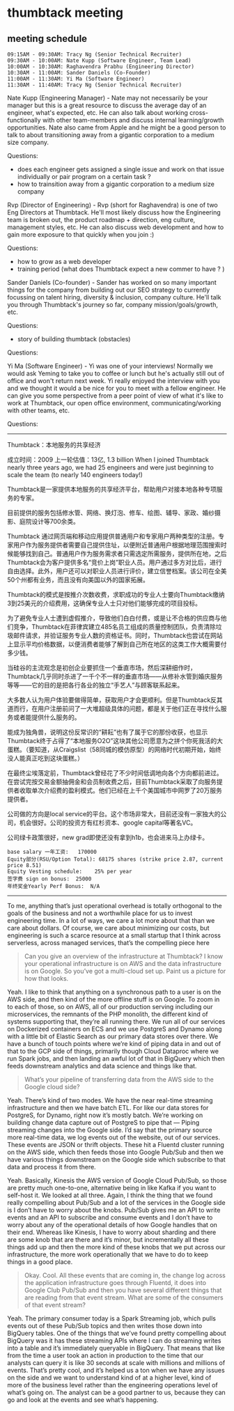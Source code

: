 # thumbtack meeting

## meeting schedule

```
09:15AM - 09:30AM: Tracy Ng (Senior Technical Recruiter)
09:30AM - 10:00AM: Nate Kupp (Software Engineer, Team Lead)
10:00AM - 10:30AM: Raghavendra Prabhu (Engineering Director)
10:30AM - 11:00AM: Sander Daniels (Co-Founder)
11:00AM - 11:30AM: Yi Ma (Software Engineer)
11:30AM - 11:40AM: Tracy Ng (Senior Technical Recruiter)
```


Nate Kupp (Engineering Manager) - Nate may not necessarily be your manager but this is a great resource to discuss the average day of an engineer, what's expected, etc. He can also talk about working cross-functionally with other team-members and discuss internal learning/growth opportunities. Nate also came from Apple and he might be a good person to talk to about transitioning away from a gigantic corporation to a medium size company.

Questions:

- does each engineer gets assigned a single issue and work on that issue individually or pair program on a certain task ?
- how to trainsition away from a gigantic corporation to a medium size company


Rvp (Director of Engineering) - Rvp (short for Raghavendra) is one of two Eng Directors at Thumbtack. He'll most likely discuss how the Engineering team is broken out, the product roadmap + direction, eng culture, management styles, etc. He can also discuss web development and how to gain more exposure to that quickly when you join :)

Questions:

- how to grow as a web developer
- training period (what does Thumbtack expect a new commer to have ? )

Sander Daniels (Co-founder) - Sander has worked on so many important things for the company from building out our SEO strategy to currently focussing on talent hiring, diversity & inclusion, company culture. He'll talk you through Thumbtack's journey so far, company mission/goals/growth, etc.

Questions:

- story of building thumbtack (obstacles)

Questions:

Yi Ma (Software Engineer) - Yi was one of your interviews! Normally we would ask Yeming to take you to coffee or lunch but he's actually still out of office and won't return next week. Yi really enjoyed the interview with you and we thought it would a be nice for you to meet with a fellow engineer. He can give you some perspective from a peer point of view of what it's like to work at Thumbtack, our open office environment, communicating/working with other teams, etc.

Questions:

---

Thumbtack：本地服务的共享经济

成立时间：2009
上一轮估值：13亿, 1.3 billion
When I joined Thumbtack nearly three years ago, we had 25 engineers and were just beginning to scale the team (to nearly 140 engineers today!)


Thumbtack是一家提供本地服务的共享经济平台，帮助用户对接本地各种专项服务的专家。

目前提供的服务包括修水管、网络、换灯泡、修车、绘图、辅导、家政、婚纱摄影、庭院设计等700余类。

Thumbtack 通过网页端和移动应用提供普通用户和专家用户两种类型的注册。专家用户作为服务提供者需要自己提供住址，以便附近普通用户根据地理范围搜索时候能够找到自己。普通用户作为服务需求者只需选定所需服务，提供所在地，之后Thumbtack会为客户提供多名“竞价上岗”职业人员。用户通过多方对比后，进行自由选择。此外，用户还可以对职业人员进行评价，建立信誉档案。该公司在全美50个州都有业务，而且没有向美国以外的国家拓展。

Thumbtack的模式是按推介次数收费，求职成功的专业人士要向Thumbtack缴纳3到25美元的介绍费用，这确保专业人士只对他们能够完成的项目投标。

为了避免专业人士遭到虚假推介，导致他们白白付费，或是让不合格的供应商与他们竞争，Thumbtack在菲律宾建立485名员工组成的质量控制团队，负责清除垃圾邮件请求，并验证服务专业人数的资格证书。同时，Thumbtack也尝试在网站上显示平均价格数据，以便消费者能够了解到自己所在地区的这类工作大概需要付多少钱。

当硅谷的主流观念是初创企业要抓住一个垂直市场，然后深耕细作时，Thumbtack几乎同时杀进了一千个不一样的垂直市场——从修补水管到婚庆服务等等——它的目的是把各行各业的独立“手艺人”与顾客联系起来。

大多数人认为用户体验要做得简单，获取用户才会更顺利。但是Thumbtack反其道而行，在用户注册前问了一大堆超级具体的问题，都是关于他们正在寻找什么服务或者能提供什么服务的。

能成为独角兽，说明这份反常识的“耕耘”也有了属于它的那份收获，也显示Thumbtack终于占得了“本地服务O2O”这块其他公司愿意为之拼个你死我活的大蛋糕。（要知道，从Craigslist（58同城的模仿原型）的网络时代初期开始，始终没人能真正吃到这块蛋糕。）

在最终尘埃落定前，Thumbtack曾经花了不少时间低调地向各个方向都前进过。在尝试完按交易金额抽佣金和会员制收费之后，目前Thumbtack采取了向服务提供者收取单次介绍费的盈利模式。他们已经在上千个美国城市中网罗了20万服务提供者。

公司做的方向是local service的平台。这个市场非常大，目前还没有一家独大的公司，机会很好。公司的投资方有红杉资本、google capital等著名VC。

公司绿卡政策很好，new grad即使还没有拿到h1b，也会进来马上办绿卡。

```
base salary 一年工资:	170000
Equity部分(RSU/Option Total):	68175 shares (strike price 2.87, current price 8.51)
Equity Vesting schedule:	25% per year
签字费 sign on bonus:	25000
年终奖金Yearly Perf Bonus:	N/A
```

---

To me, anything that’s just operational overhead is totally orthogonal to the goals of the
business and not a worthwhile place for us to invest engineering time. In a lot of ways, we care
a lot more about that than we care about dollars. Of course, we care about minimizing our costs,
but engineering is such a scarce resource at a small startup that I think across serverless,
across managed services, that’s the compelling piece here

> Can you give an overview of the infrastructure at Thumbtack? I know your operational
infrastructure is on AWS and the data infrastructure is on Google. So you’ve got a multi-cloud
set up. Paint us a picture for how that looks.

Yeah. I like to think that anything on a synchronous path to a user is on the
AWS side, and then kind of the more offline stuff is on Google. To zoom in to each of those, so
on AWS, all of our production serving including our microservices, the remnants of the PHP
monolith, the different kind of systems supporting that, they’re all running there. We run all of our
services on Dockerized containers on ECS and we use PostgreS and Dynamo along with a little
bit of Elastic Search as our primary data stores over there. We have a bunch of touch points
where we’re kind of piping data in and out of that to the GCP side of things, primarily though
Cloud Dataproc where we run Spark jobs, and then landing an awful lot of that in BigQuery
which then feeds downstream analytics and data science and things like that.

> What’s your pipeline of
transferring data from the AWS side to the Google cloud side?

Yeah. There’s kind of two modes. We have the near real-time streaming
infrastructure and then we have batch ETL. For like our data stores for PostgreS, for Dynamo,
right now it’s mostly batch. We’re working on building change data capture out of PostgreS to
pipe that — Piping streaming changes into the Google side.
I’d say that the primary source more real-time data, we log events out of the website, out of our
services. These events are JSON or thrift objects. These hit a Fluentd cluster running on the
AWS side, which then feeds those into Google Pub/Sub and then we have various things
downstream on the Google side which subscribe to that data and process it from there.

Yeah. Basically, Kinesis the AWS version of Google Cloud Pub/Sub, so those
are pretty much one-to-one, alternative being in like Kafka if you want to self-host it. We looked
at all three. Again, I think the thing that we found really compelling about Pub/Sub and a lot of
the services in the Google side is I don’t have to worry about the knobs. Pub/Sub gives me an
API to write events and an API to subscribe and consume events and I don’t have to worry
about any of the operational details of how Google handles that on their end. Whereas like
Kinesis, I have to worry about sharding and there are some knob that are there and it’s minor,
but incrementally all these things add up and then the more kind of these knobs that we put
across our infrastructure, the more work operationally that we have to do to keep things in a
good place.

>  Okay. Cool. All these events that are coming in, the change log across the
application infrastructure goes through Fluentd, it does into Google Club Pub/Sub and then you
have several different things that are reading from that event stream. What are some of the
consumers of that event stream?

Yeah. The primary consumer today is a Spark Streaming job, which pulls
events out of these Pub/Sub topics and then writes those down into BigQuery tables. One of the
things that we’ve found pretty compelling about BigQuery was it has these streaming APIs
where I can do streaming writes into a table and it’s immediately queryable in BigQuery. That
means that like from the time a user took an action in production to the time that our analysts
can query it is like 30 seconds at scale with millions and millions of events. That’s pretty cool,
and it’s helped us a ton when we have any issues on the side and we want to understand kind
of at a higher level, kind of more of the business level rather than the engineering operations
level of what’s going on. The analyst can be a good partner to us, because they can go and look
at the events and see what’s happening.
